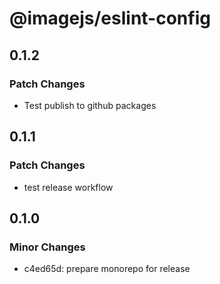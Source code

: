 # @imagejs/eslint-config

## 0.1.2

### Patch Changes

- Test publish to github packages

## 0.1.1

### Patch Changes

- test release workflow

## 0.1.0

### Minor Changes

- c4ed65d: prepare monorepo for release

